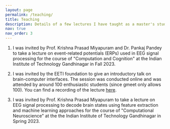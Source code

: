 ```yaml
---
layout: page
permalink: /teaching/
title: Teaching
description: Details of a few lectures I have taught as a master's student. #Materials for courses you taught. Replace this text with your description.
nav: true
nav_order: 3
---
```


1. I was invited by Prof. Krishna Prasad Miyapuram and Dr. Pankaj Pandey to take a lecture on event-related potentials (ERPs) used in EEG signal processing for the course of "Computation and Cognition" at the Indian Institute of Technology Gandhinagar in Fall 2023.

2. I was invited by the EETI foundation to give an introductory talk on brain-computer interfaces. The session was conducted online and was attended by around 100 enthusiastic students (since gmeet only allows 100). You can find a recording of the lecture [here](https://www.youtube.com/watch?v=2DsqhXmrKhY&t=1310s).

3. I was invited by Prof. Krishna Prasad Miyapuram to take a lecture on EEG signal processing to decode brain states using feature extraction and machine learning approaches for the course of "Computational Neuroscience" at the the Indian Institute of Technology Gandhinagar in Spring 2023.

<!-- For now, this page is assumed to be a static description of your courses. You can convert it to a collection similar to `_projects/` so that you can have a dedicated page for each course.

Organize your courses by years, topics, or universities, however you like! -->
